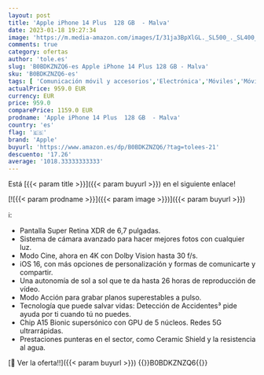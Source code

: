 ```yaml
---
layout: post
title: 'Apple iPhone 14 Plus  128 GB  - Malva'
date: 2023-01-18 19:27:34
image: 'https://m.media-amazon.com/images/I/31ja3BpXlGL._SL500_._SL400_.jpg'
comments: true
category: ofertas
author: 'tole.es'
slug: 'B0BDKZNZQ6-es Apple iPhone 14 Plus 128 GB - Malva'
sku: 'B0BDKZNZQ6-es'
tags: [ 'Comunicación móvil y accesorios','Electrónica','Móviles','Móviles y smartphones libres','apple','iphone','🇪🇸', ]
actualPrice: 959.0 EUR
currency: EUR
price: 959.0
comparePrice: 1159.0 EUR
prodname: 'Apple iPhone 14 Plus  128 GB  - Malva'
country: 'es'
flag: '🇪🇸'
brand: 'Apple'
buyurl: 'https://www.amazon.es/dp/B0BDKZNZQ6/?tag=tolees-21'
descuento: '17.26'
average: '1018.33333333333'
---
```


Está [{{< param title >}}]({{< param buyurl >}}) en el siguiente enlace!

[![{{< param prodname >}}]({{< param image >}})]({{< param buyurl >}})

ℹ️:

- Pantalla Super Retina XDR de 6,7 pulgadas.
- Sistema de cámara avanzado para hacer mejores fotos con cualquier luz.
- Modo Cine, ahora en 4K con Dolby Vision hasta 30 f/s.
- iOS 16, con más opciones de personalización y formas de comunicarte y compartir.
- Una autonomía de sol a sol que te da hasta 26 horas de reproducción de vídeo.
- Modo Acción para grabar planos superestables a pulso.
- Tecnología que puede salvar vidas: Detección de Accidentes³ pide ayuda por ti cuando tú no puedes.
- Chip A15 Bionic supersónico con GPU de 5 núcleos. Redes 5G ultrarrápidas.
- Prestaciones punteras en el sector, como Ceramic Shield y la resistencia al agua.

[🛒 Ver la oferta!!]({{< param buyurl >}})
{{<world>}}B0BDKZNZQ6{{</world>}}

